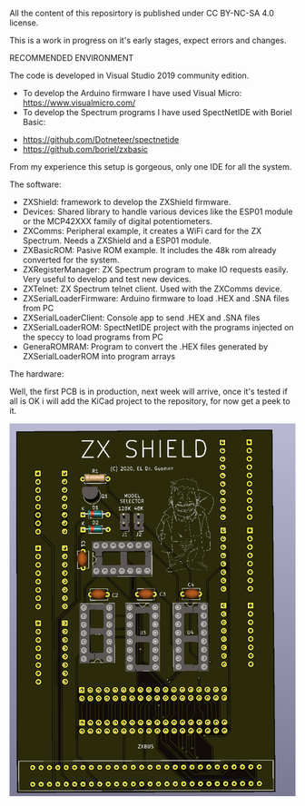 All the content of this reposirtory is published under  CC BY-NC-SA 4.0 license.

This is a work in progress on it's early stages, expect errors and changes.

RECOMMENDED ENVIRONMENT

The code is developed in Visual Studio 2019 community edition. 

- To develop the Arduino firmware I have used Visual Micro: https://www.visualmicro.com/
- To develop the Spectrum programs I have used SpectNetIDE with Boriel Basic:
*	https://github.com/Dotneteer/spectnetide
*	https://github.com/boriel/zxbasic

From my experience this setup is gorgeous, only one IDE for all the system.

The software:

* ZXShield: framework to develop the ZXShield firmware.
* Devices: Shared library to handle various devices like the ESP01 module or the MCP42XXX family of digital potentiometers.
* ZXComms: Peripheral example, it creates a WiFi card for the ZX Spectrum. Needs a ZXShield and a ESP01 module.
* ZXBasicROM: Pasive ROM example. It includes the 48k rom already converted for the system.
* ZXRegisterManager: ZX Spectrum program to make IO requests easily. Very useful to develop and test new devices.
* ZXTelnet: ZX Spectrum telnet client. Used with the ZXComms device.
* ZXSerialLoaderFirmware: Arduino firmware to load .HEX and .SNA files from PC
* ZXSerialLoaderClient: Console app to send .HEX and .SNA files
* ZXSerialLoaderROM: SpectNetIDE project with the programs injected on the speccy to load programs from PC
* GeneraROMRAM: Program to convert the .HEX files generated by ZXSerialLoaderROM into program arrays

The hardware:

Well, the first PCB is in production, next week will arrive, once it's tested if all is OK i will add the KiCad project to the repository, for now get a peek to it.

![ZXShield image](ZXShield.png)